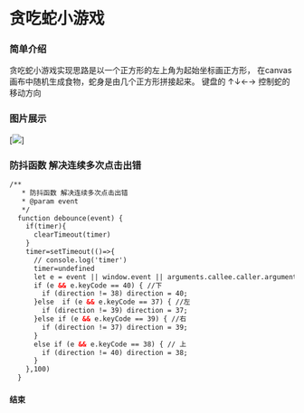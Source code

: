 # 贪吃蛇小游戏

### 简单介绍
贪吃蛇小游戏实现思路是以一个正方形的左上角为起始坐标画正方形，
在canvas画布中随机生成食物，蛇身是由几个正方形拼接起来。
键盘的 ↑↓←→ 控制蛇的移动方向

### 图片展示

[![](https://www.mdeditor.com/images/logos/markdown.png)]

### 防抖函数 解决连续多次点击出错

```html
/**
   * 防抖函数 解决连续多次点击出错
   * @param event
   */
  function debounce(event) {
    if(timer){
      clearTimeout(timer)
    }
    timer=setTimeout(()=>{
      // console.log('timer')
      timer=undefined
      let e = event || window.event || arguments.callee.caller.arguments[0];
      if (e && e.keyCode == 40) { //下
        if (direction != 38) direction = 40;
      }else  if (e && e.keyCode == 37) { //左
        if (direction != 39) direction = 37;
      }else if (e && e.keyCode == 39) { //右
        if (direction != 37) direction = 39;
      }
      else if (e && e.keyCode == 38) { // 上
        if (direction != 40) direction = 38;
      }
    },100)
  }
```
#### 结束
